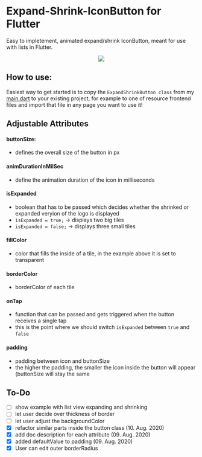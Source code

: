 # Expand-Shrink-IconButton for Flutter
Easy to impletement, animated expand/shrink IconButton, meant for use with lists in Flutter.

<p align="center">
  <img src="https://github.com/HartP97/Expand-Shrink-IconButton-for-Flutter/blob/master/expand-shrink-icon.gif">
</p>

## How to use:

Easiest way to get started is to copy the `ExpandShrinkButton class` from my [main.dart](https://github.com/HartP97/Expand-Shrink-IconButton-for-Flutter/blob/master/main.dart) to your existing project, for example to one of resource frontend files and import that file in any page you want to use it! 

## Adjustable Attributes

#### buttonSize:
- defines the overall size of the button in px

#### animDurationInMilSec
- define the animation duration of the icon in milliseconds

#### isExpanded
- boolean that has to be passed which decides whether the shrinked or expanded veryion of the logo is displayed
- `isExpanded = true;` -> displays two big tiles
- `isExpanded = false;` -> displays three small tiles

#### fillColor
- color that fills the inside of a tile, in the example above it is set to transparent

#### borderColor
- borderColor of each tile

#### onTap
- function that can be passed and gets triggered when the button receives a single tap
- this is the point where we should switch `isExpanded` between `true` and `false`

#### padding
- padding between icon and buttonSize
- the higher the padding, the smaller the icon inside the button will appear (buttonSize will stay the same


## To-Do
- [ ] show example with list view expanding and shrinking
- [ ] let user decide over thickness of border
- [ ] let user adjust the backgroundColor
- [x] refactor similar parts inside the button class (10. Aug. 2020)
- [x] add doc description for each attribute (09. Aug. 2020)
- [x] added defaultValue to padding (09. Aug. 2020)
- [x] User can edit outer borderRadius
